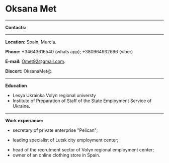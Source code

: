  # Oksana Met # 
***
**Contacts:**
***
**Location:** Spain, Murcia.


**Phone:** +34643616540 (whats app);
           +380964932696 (viber)


**E-mail:** Omet92@gmail.com.

**Discort:** OksanaMet@.
***
**Education**

* Lesya Ukrainka Volyn regional universty
*  Institute  of Preparation of Staff of the State Employment Service of Ukraine.
***
**Work experiance:**


-  secretary of private enterprise "Pelican";
* leading specialist of Lutsk city employment  center;
- head of the recrutment sector of Volyn regional employment center;
- owner of an online clothing store in Spain. 

